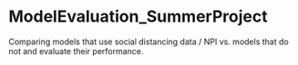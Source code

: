 # ModelEvaluation_SummerProject
Comparing models that use social distancing data / NPI vs. models that do not and evaluate their performance. 
